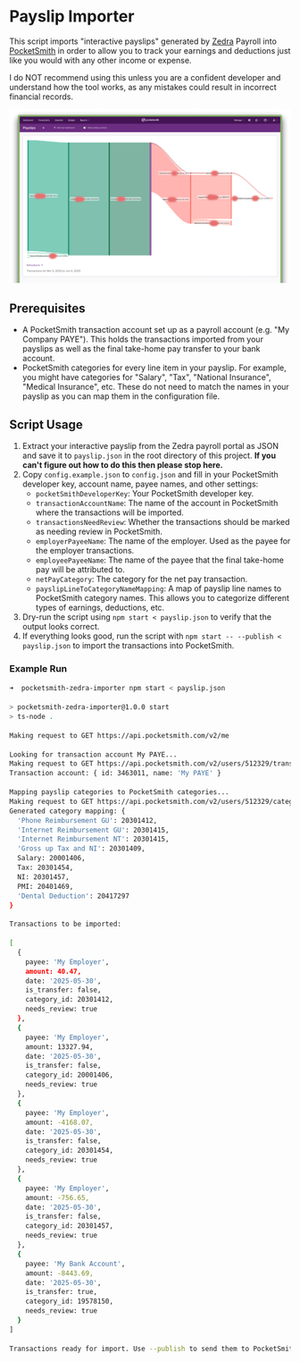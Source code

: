 # Payslip Importer

This script imports "interactive payslips" generated by [Zedra](https://www.zedra.com/) Payroll into [PocketSmith](https://www.pocketsmith.com/) in order to allow you to track your earnings and deductions just like you would with any other income or expense.

I do NOT recommend using this unless you are a confident developer and understand how the tool works, as any mistakes could result in incorrect financial records.

![Screenshot of a PocketSmith dashboard showing a sankey diagram of earnings and deductions](doc/screenshot.png)

## Prerequisites

- A PocketSmith transaction account set up as a payroll account (e.g. "My Company PAYE"). This holds the transactions imported from your payslips as well as the final take-home pay transfer to your bank account.
- PocketSmith categories for every line item in your payslip. For example, you might have categories for "Salary", "Tax", "National Insurance", "Medical Insurance", etc. These do not need to match the names in your payslip as you can map them in the configuration file.

## Script Usage

1. Extract your interactive payslip from the Zedra payroll portal as JSON and save it to `payslip.json` in the root directory of this project. **If you can't figure out how to do this then please stop here.**
2. Copy `config.example.json` to `config.json` and fill in your PocketSmith developer key, account name, payee names, and other settings:
    - `pocketSmithDeveloperKey`: Your PocketSmith developer key.
    - `transactionAccountName`: The name of the account in PocketSmith where the transactions will be imported.
    - `transactionsNeedReview`: Whether the transactions should be marked as needing review in PocketSmith.
    - `employerPayeeName`: The name of the employer. Used as the payee for the employer transactions.
    - `employeePayeeName`: The name of the payee that the final take-home pay will be attributed to.
    - `netPayCategory`: The category for the net pay transaction.
    - `payslipLineToCategoryNameMapping`: A map of payslip line names to PocketSmith category names. This allows you to categorize different types of earnings, deductions, etc.
3. Dry-run the script using `npm start < payslip.json` to verify that the output looks correct.
4. If everything looks good, run the script with `npm start -- --publish < payslip.json` to import the transactions into PocketSmith.

### Example Run

```bash
➜  pocketsmith-zedra-importer npm start < payslip.json

> pocketsmith-zedra-importer@1.0.0 start
> ts-node .

Making request to GET https://api.pocketsmith.com/v2/me

Looking for transaction account My PAYE...
Making request to GET https://api.pocketsmith.com/v2/users/512329/transaction_accounts
Transaction account: { id: 3463011, name: 'My PAYE' }

Mapping payslip categories to PocketSmith categories...
Making request to GET https://api.pocketsmith.com/v2/users/512329/categories
Generated category mapping: {
  'Phone Reimbursement GU': 20301412,
  'Internet Reimbursement GU': 20301415,
  'Internet Reimbursement NT': 20301415,
  'Gross up Tax and NI': 20301409,
  Salary: 20001406,
  Tax: 20301454,
  NI: 20301457,
  PMI: 20401469,
  'Dental Deduction': 20417297
}

Transactions to be imported:

[
  {
    payee: 'My Employer',
    amount: 40.47,
    date: '2025-05-30',
    is_transfer: false,
    category_id: 20301412,
    needs_review: true
  },
  {
    payee: 'My Employer',
    amount: 13327.94,
    date: '2025-05-30',
    is_transfer: false,
    category_id: 20001406,
    needs_review: true
  },
  {
    payee: 'My Employer',
    amount: -4168.07,
    date: '2025-05-30',
    is_transfer: false,
    category_id: 20301454,
    needs_review: true
  },
  {
    payee: 'My Employer',
    amount: -756.65,
    date: '2025-05-30',
    is_transfer: false,
    category_id: 20301457,
    needs_review: true
  },
  {
    payee: 'My Bank Account',
    amount: -8443.69,
    date: '2025-05-30',
    is_transfer: true,
    category_id: 19578150,
    needs_review: true
  }
]

Transactions ready for import. Use --publish to send them to PocketSmith.
